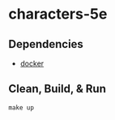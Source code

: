 # characters-5e

## Dependencies

- [docker][]

## Clean, Build, & Run

```
make up
```

[docker]: https://www.docker.com/products/docker-desktop/